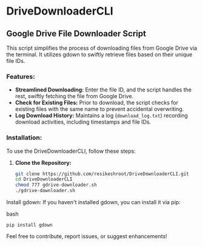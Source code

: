 # DriveDownloaderCLI

## Google Drive File Downloader Script

This script simplifies the process of downloading files from Google Drive via the terminal. It utilizes gdown to swiftly retrieve files based on their unique file IDs.

### Features:

- **Streamlined Downloading:** Enter the file ID, and the script handles the rest, swiftly fetching the file from Google Drive.
- **Check for Existing Files:** Prior to download, the script checks for existing files with the same name to prevent accidental overwriting.
- **Log Download History:** Maintains a log (`download_log.txt`) recording download activities, including timestamps and file IDs.

### Installation:

To use the DriveDownloaderCLI, follow these steps:

1. **Clone the Repository:**
   ```bash
   git clone https://github.com/resikeshroot/DriveDownloaderCLI.git
   cd DriveDownloaderCLI
   chmod 777 gdrive-downloader.sh
   ./gdrive-downloader.sh
Install gdown:
If you haven't installed gdown, you can install it via pip:

bash

    pip install gdown
Feel free to contribute, report issues, or suggest enhancements!



